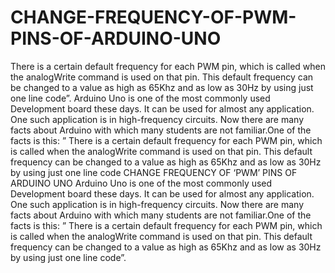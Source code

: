 # CHANGE-FREQUENCY-OF-PWM-PINS-OF-ARDUINO-UNO
There is a certain default frequency for each PWM pin, which is called when the analogWrite command is used on that pin. This default frequency can be changed to a value as high as 65Khz and as low as 30Hz by using just one line code”.
Arduino Uno is one of the most commonly used Development board these days. It can be used for almost any application. One such application is in high-frequency circuits. Now there are many facts about Arduino with which many students are not familiar.One of the facts is this: ” There is a certain default frequency for each PWM pin, which is called when the analogWrite command is used on that pin. This default frequency can be changed to a value as high as 65Khz and as low as 30Hz by using just one line code
CHANGE FREQUENCY OF ‘PWM’ PINS OF ARDUINO
UNO
Arduino Uno is one of the most commonly used Development board these days. It can be used for almost any application. One such application is in high-frequency circuits. Now there are many facts about Arduino with which many students are not familiar.One of the facts is this: ” There is a certain default frequency for each PWM pin, which is called when the analogWrite command is used on that pin. This default frequency can be changed to a value as high as 65Khz and as low as 30Hz by using just one line code”.















